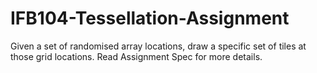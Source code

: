 # IFB104-Tessellation-Assignment
Given a set of randomised array locations, draw a specific set of tiles at those grid locations. Read Assignment Spec for more details.
